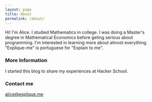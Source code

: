 ```yaml
---
layout: page
title: About
permalink: /about/
---
```


Hi! I'm Alice. I studied Mathematics in college. I was doing a Master's degree in Mathematical Economics before geting serious about programming. I'm interested in learning more about almost everything. "Explique-me" is portuguese for "Explain to me".

### More Information

I started this blog to share my experiences at Hacker School.

### Contact me

[alice@explique.me](mailto:alice@explique.me)
